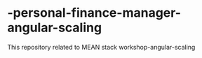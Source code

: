 # -personal-finance-manager-angular-scaling
This repository related to MEAN stack workshop-angular-scaling

